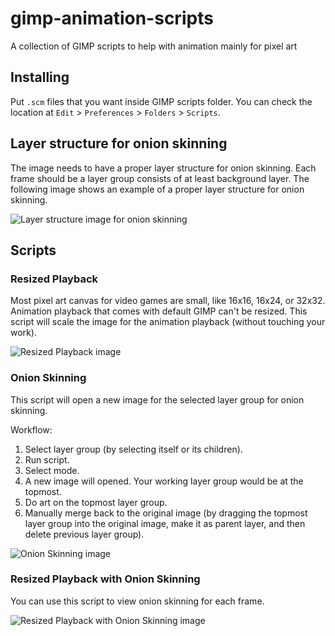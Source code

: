 # gimp-animation-scripts

A collection of GIMP scripts to help with animation mainly for pixel art

## Installing

Put `.scm` files that you want inside GIMP scripts folder. You can check
the location at `Edit` > `Preferences` > `Folders` > `Scripts`.

## Layer structure for onion skinning

The image needs to have a proper layer structure for onion skinning. Each
frame should be a layer group consists of at least background layer. The
following image shows an example of a proper layer structure for onion skinning.

![Layer structure image for onion skinning](layer_structure.png)

## Scripts

### Resized Playback

Most pixel art canvas for video games are small, like 16x16, 16x24, or 32x32.
Animation playback that comes with default GIMP can't be resized. This script
will scale the image for the animation playback (without touching your work).

![Resized Playback image](resized_playback.png)

### Onion Skinning

This script will open a new image for the selected layer group for onion skinning.

Workflow:

1. Select layer group (by selecting itself or its children).
2. Run script.
3. Select mode.
4. A new image will opened. Your working layer group would be at the topmost.
5. Do art on the topmost layer group.
6. Manually merge back to the original image (by dragging the topmost layer group
   into the original image, make it as parent layer, and then delete previous layer group).
   
![Onion Skinning image](onion_skinning.png)

### Resized Playback with Onion Skinning

You can use this script to view onion skinning for each frame.

![Resized Playback with Onion Skinning image](resized_playback_w_onion_skinning.png)

[layer_structure.png]:
[resized_playback.png]:
[onion_skinning.png]:
[resized_playback_w_onion_skinning.png]:
